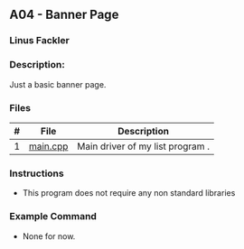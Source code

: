 ## A04 - Banner Page
### Linus Fackler
### Description:

Just a basic banner page.

### Files

|   #   | File     | Description                      |
| :---: | -------- | -------------------------------- |
|   1   | <a href="https://github.com/linusfackler/2143-OOP-fackler/blob/main/Assignments/A03/main.cpp">main.cpp</a> | Main driver of my list program . |


### Instructions

- This program does not require any non standard libraries

### Example Command

- None for now.

